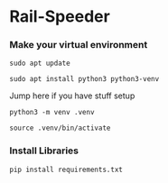 # Rail-Speeder

### Make your virtual environment

``sudo apt update``

``sudo apt install python3 python3-venv``

Jump here if you have stuff setup

``python3 -m venv .venv``

``source .venv/bin/activate``

### Install Libraries
``pip install requirements.txt``